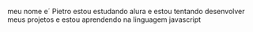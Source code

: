 meu nome e´ Pietro
estou estudando alura 
e estou  tentando desenvolver meus projetos 
e estou aprendendo na linguagem javascript
